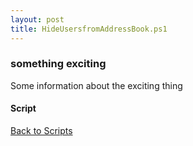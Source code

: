 ```yaml
---
layout: post
title: HideUsersfromAddressBook.ps1
---
```


### something exciting

Some information about the exciting thing

#### Script

<script async src="https://gist-it.appspot.com/github.com/BanterBoy/scripts-blog/blob/master/PowerShell/scripts/Exchange/HideUsersfromAddressBook.ps1" crossorigin="anonymous"></script>

<a href="/menu/_pages/scripts.html">Back to Scripts</a>
